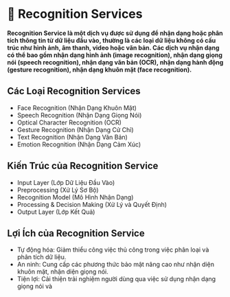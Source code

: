 # 🤖 Recognition Services
**Recognition Service là một dịch vụ được sử dụng để nhận dạng hoặc phân tích thông tin từ dữ liệu đầu vào, thường là các loại dữ liệu không có cấu trúc như hình ảnh, âm thanh, video hoặc văn bản. Các dịch vụ nhận dạng có thể bao gồm nhận dạng hình ảnh (image recognition), nhận dạng giọng nói (speech recognition), nhận dạng văn bản (OCR), nhận dạng hành động (gesture recognition), nhận dạng khuôn mặt (face recognition).**
## Các Loại Recognition Services
- Face Recognition (Nhận Dạng Khuôn Mặt)
- Speech Recognition (Nhận Dạng Giọng Nói)
- Optical Character Recognition (OCR)
- Gesture Recognition (Nhận Dạng Cử Chỉ)
- Text Recognition (Nhận Dạng Văn Bản)
- Emotion Recognition (Nhận Dạng Cảm Xúc)
## Kiến Trúc của Recognition Service

- Input Layer (Lớp Dữ Liệu Đầu Vào)
- Preprocessing (Xử Lý Sơ Bộ)
- Recognition Model (Mô Hình Nhận Dạng)
- Processing & Decision Making (Xử Lý và Quyết Định)
-  Output Layer (Lớp Kết Quả)
## Lợi Ích của Recognition Service
- Tự động hóa: Giảm thiểu công việc thủ công trong việc phân loại và phân tích dữ liệu.
- An ninh: Cung cấp các phương thức bảo mật nâng cao như nhận diện khuôn mặt, nhận diện giọng nói.
- Tiện lợi: Cải thiện trải nghiệm người dùng qua việc sử dụng nhận dạng giọng nói và
